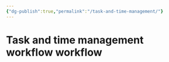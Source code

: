 ```yaml
---
{"dg-publish":true,"permalink":"/task-and-time-management/"}
---
```


# Task and time management workflow workflow